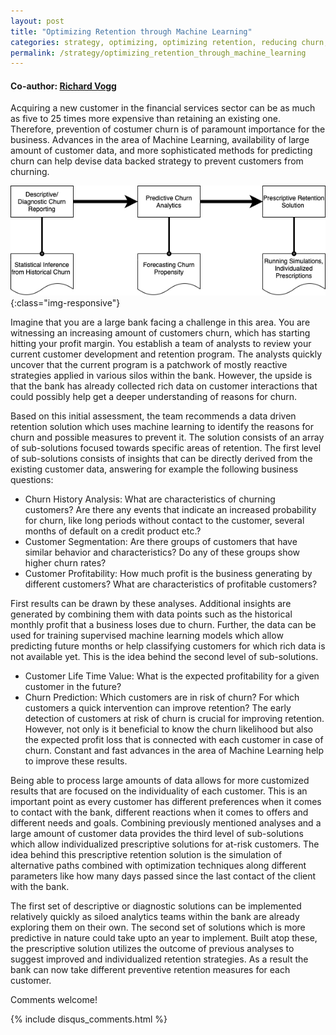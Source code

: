 ```yaml
---
layout: post
title: "Optimizing Retention through Machine Learning"
categories: strategy, optimizing, optimizing retention, reducing churn, churn, machine learning, ml
permalink: /strategy/optimizing_retention_through_machine_learning
---
```

#### Co-author: [Richard Vogg](https://github.com/richardvogg)

Acquiring a new customer in the financial services sector can be as much as five to 25 times more expensive than retaining an existing one. Therefore, prevention of costumer churn is of paramount importance for the business.  Advances in the area of Machine Learning, availability of large amount of customer data, and more sophisticated methods for predicting churn can help devise data backed strategy to prevent customers from churning.

![optimizing-retention](/images/strategy/optimizing-retention.png){:class="img-responsive"}

Imagine that you are a large bank facing a challenge in this area. You are witnessing an increasing amount of customers churn, which has starting hitting your profit margin. You establish a team of analysts to review your current customer development and retention program. The analysts quickly uncover that the current program is a patchwork of mostly reactive strategies applied in various silos within the bank. However, the upside is that the bank has already collected rich data on customer interactions that could possibly help get a deeper understanding of reasons for churn. 

Based on this initial assessment, the team recommends a data driven retention solution which uses machine learning to identify the reasons for churn and possible measures to prevent it. The solution consists of an array of sub-solutions focused towards specific areas of retention. The first level of sub-solutions consists of insights that can be directly derived from the existing customer data, answering for example the following business questions:
* Churn History Analysis: What are characteristics of churning customers? Are there any events that indicate an increased probability for churn, like long periods without contact to the customer, several months of default on a credit product etc.?
* Customer Segmentation: Are there groups of customers that have similar behavior and characteristics? Do any of these groups show higher churn rates?
* Customer Profitability: How much profit is the business generating by different customers? What are characteristics of profitable customers? 

First results can be drawn by these analyses. Additional insights are generated by combining them with data points such as the historical monthly profit that a business loses due to churn. Further, the data can be used for training supervised machine learning models which allow predicting future months or help classifying customers for which rich data is not available yet. This is the idea behind the second level of sub-solutions.
* Customer Life Time Value: What is the expected profitability for a given customer in the future?
* Churn Prediction: Which customers are in risk of churn? For which customers a quick intervention can improve retention?
The early detection of customers at risk of churn is crucial for improving retention. However, not only is it beneficial to know the churn likelihood but also the expected profit loss that is connected with each customer in case of churn. Constant and fast advances in the area of Machine Learning help to improve these results. 

Being able to process large amounts of data allows for more customized results that are focused on the individuality of each customer. This is an important point as every customer has different preferences when it comes to contact with the bank, different reactions when it comes to offers and different needs and goals. Combining previously mentioned analyses and a large amount of customer data provides the third level of sub-solutions which allow individualized prescriptive solutions for at-risk customers. The idea behind this prescriptive retention solution is the simulation of alternative paths combined with optimization techniques along different parameters like how many days passed since the last contact of the client with the bank. 

The first set of descriptive or diagnostic solutions can be implemented relatively quickly as siloed analytics teams within the bank are already exploring them on their own. The second set of solutions which is more predictive in nature could take upto an year to implement. Built atop these, the prescriptive solution utilizes the outcome of previous analyses to suggest improved and individualized retention strategies. As a result the bank can now take different preventive retention measures for each customer. 

Comments welcome!

{% include disqus_comments.html %}
